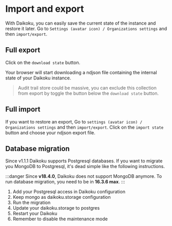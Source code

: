 # Import and export

With Daikoku, you can easily save the current state of the instance and restore it later. Go to `Settings (avatar icon) / Organizations settings` and then `import/export`.

## Full export

Click on the `download state` button.

Your browser will start downloading a ndjson file containing the internal state of your Daikoku instance.

> Audit trail store could be massive, you can exclude this collection from export by toggle the button below the `download state` button.

## Full import

If you want to restore an export, Go to `settings (avatar icon) / Organizations settings` and then `import/export`.  Click on the `import state` button and choose your ndjson export file.

## Database migration

Since v1.1.1 Daikoku supports Postgresql databases. If you want to migrate you MongoDB to Postgresql, it's dead simple like the following instructions.

:::danger
Since **v18.4.0**, Daikoku does not support MongoDB anymore. To run database migration, you need to be in **16.3.6 max**.
:::

  1. Add your Postgresql access in Daikoku configuration
  2. Keep mongo as daikoku.storage configuration
  3. Run the migration
  4. Update your daikoku.storage to postgres
  5. Restart your Daikoku
  6. Remember to disable the maintenance mode
